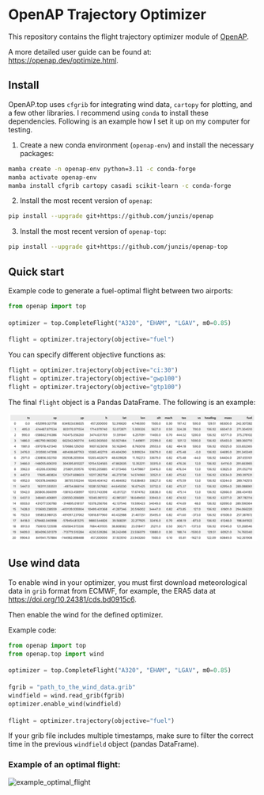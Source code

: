 # OpenAP Trajectory Optimizer

This repository contains the flight trajectory optimizer module of [OpenAP](https://github.com/junzis/openap).

A more detailed user guide can be found at: https://openap.dev/optimize.html.

## Install

OpenAP.top uses `cfgrib` for integrating wind data, `cartopy` for plotting, and a few other libraries. I recommend using `conda` to install these dependencies. Following is an example how I set it up on my computer for testing.

1. Create a new conda environment (`openap-env`) and install the necessary packages:

```sh
mamba create -n openap-env python=3.11 -c conda-forge
mamba activate openap-env
mamba install cfgrib cartopy casadi scikit-learn -c conda-forge
```

2. Install the most recent version of `openap`:

```sh
pip install --upgrade git+https://github.com/junzis/openap
```

3. Install the most recent version of `openap-top`:

```sh
pip install --upgrade git+https://github.com/junzis/openap-top
```

## Quick start

Example code to generate a fuel-optimal flight between two airports:

```python
from openap import top

optimizer = top.CompleteFlight("A320", "EHAM", "LGAV", m0=0.85)

flight = optimizer.trajectory(objective="fuel")
```

You can specify different objective functions as:

```python
flight = optimizer.trajectory(objective="ci:30")
flight = optimizer.trajectory(objective="gwp100")
flight = optimizer.trajectory(objective="gtp100")
```

The final `flight` object is a Pandas DataFrame. The following is an example:

![example_optimal_flight](./docs/_static/flight_dataframe.png)

## Use wind data

To enable wind in your optimizer, you must first download meteorological data in `grib` format from ECMWF, for example, the ERA5 data at https://doi.org/10.24381/cds.bd0915c6.

Then enable the wind for the defined optimizer.

Example code:

```python
from openap import top
from openap.top import wind

optimizer = top.CompleteFlight("A320", "EHAM", "LGAV", m0=0.85)

fgrib = "path_to_the_wind_data.grib"
windfield = wind.read_grib(fgrib)
optimizer.enable_wind(windfield)

flight = optimizer.trajectory(objective="fuel")
```

If your grib file includes multiple timestamps, make sure to filter the correct time in the previous `windfield` object (pandas DataFrame).

### Example of an optimal flight:

![example_optimal_flight](./docs/_static/optimal_flight_complete_example.png)
